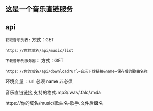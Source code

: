 ## 这是一个音乐直链服务

## api
```获取音乐列表:``` 
方式：GET
```
https://你的域名/api/music/list
```

```下载音乐到服务器：```
方式：GET
```
https://你的域名/api/download?url=音乐下载链接&name=保存后的歌曲名称
```
环境变量 ：url 必须  name 非必须

音乐直链链接,支持的格式.mp3/.wav/.falc/.m4a

https://你的域名/music/歌曲名-歌手.文件后缀名
